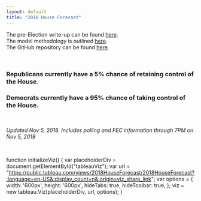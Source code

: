 ```yaml
---
layout: default
title: "2018 House Forecast"
---
```


The pre-Election write-up can be found [here](https://scottonestak.github.io/Projects/2018_House_Forecast/Pre_Election_Write_Up.html).  
The model methodology is outlined [here](https://scottonestak.github.io/Projects/2018_House_Forecast/2018_House_Model_Methodology.html).  
The GitHub repository can be found [here](https://github.com/ScottOnestak/2018HousePredict).

<br/>

### Republicans currently have a 5% chance of retaining control of the House.
### Democrats currently have a 95% chance of taking control of the House.

<br/>

*Updated Nov 5, 2018.  Includes polling and FEC information through 7PM on Nov 5, 2018*

<br/>

<script src="https://public.tableau.com/views/2018HouseForecast/2018HouseForecast?:language=en-US&:display_count=n&:origin=viz_share_link"></script>
<div id="tableauViz"></div>

function initializeViz() {
var placeholderDiv = document.getElementById("tableauViz");
var url = "https://public.tableau.com/views/2018HouseForecast/2018HouseForecast?:language=en-US&:display_count=n&:origin=viz_share_link";
var options = {
 width: '600px',
 height: '600px',
 hideTabs: true,
 hideToolbar: true,
 };
viz = new tableau.Viz(placeholderDiv, url, options);
}
